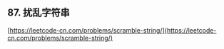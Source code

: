 **87. 扰乱字符串**  
---
[https://leetcode-cn.com/problems/scramble-string/](https://leetcode-cn.com/problems/scramble-string/)  
